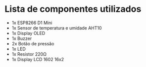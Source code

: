 # Lista de componentes utilizados

<ul>
  <li>1x ESP8266 D1 Mini</li>
  <li>1x Sensor de temperatura e umidade AHT10</li>
  <li>1x Display OLED</li>
  <li>1x Buzzer</li>
  <li>2x Botão de pressão</li>
  <li>1x LED</li>
  <li>1x Resistor 220Ω</li>
  <li>1x Display LCD 1602 16x2</li>
</ul>

#
